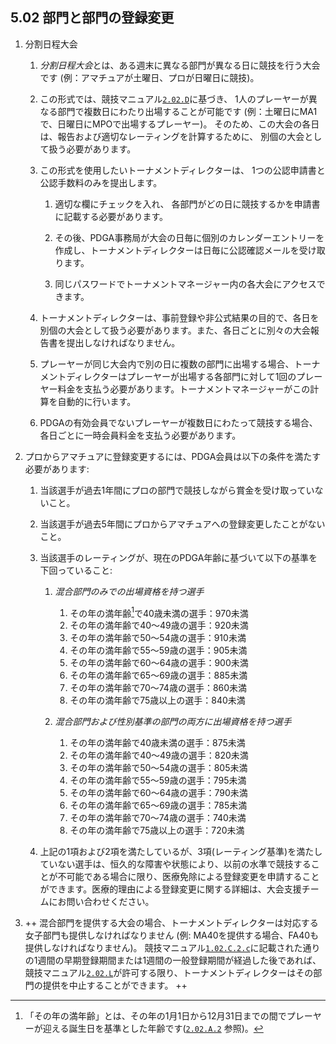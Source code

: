 ## 5.02 部門と部門の登録変更

1. 分割日程大会

    1. *分割日程大会*とは、ある週末に異なる部門が異なる日に競技を行う大会です
    (例：アマチュアが土曜日、プロが日曜日に競技)。

    1. この形式では、競技マニュアル[`2.02.D`](#参加資格)に基づき、
    1人のプレーヤーが異なる部門で複数日にわたり出場することが可能です
    (例：土曜日にMA1で、日曜日にMPOで出場するプレーヤー)。
    そのため、この大会の各日は、報告および適切なレーティングを計算するために、
    別個の大会として扱う必要があります。

    1. この形式を使用したいトーナメントディレクターは、
    1つの公認申請書と公認手数料のみを提出します。

        1. 適切な欄にチェックを入れ、
        各部門がどの日に競技するかを申請書に記載する必要があります。

        1. その後、PDGA事務局が大会の日毎に個別のカレンダーエントリーを作成し、トーナメントディレクターは日毎に公認確認メールを受け取ります。

        1. 同じパスワードでトーナメントマネージャー内の各大会にアクセスできます。

    1. トーナメントディレクターは、事前登録や非公式結果の目的で、各日を別個の大会として扱う必要があります。また、各日ごとに別々の大会報告書を提出しなければなりません。

    1. プレーヤーが同じ大会内で別の日に複数の部門に出場する場合、トーナメントディレクターはプレーヤーが出場する各部門に対して1回のプレーヤー料金を支払う必要があります。トーナメントマネージャーがこの計算を自動的に行います。

    1. PDGAの有効会員でないプレーヤーが複数日にわたって競技する場合、各日ごとに一時会員料金を支払う必要があります。

1. プロからアマチュアに登録変更するには、PDGA会員は以下の条件を満たす必要があります:

	1. 当該選手が過去1年間にプロの部門で競技しながら賞金を受け取っていないこと。

	1. 当該選手が過去5年間にプロからアマチュアへの登録変更したことがないこと。

    1. 当該選手のレーティングが、現在のPDGA年齢に基づいて以下の基準を下回っていること:

        1. *混合部門のみでの出場資格を持つ選手*

            1. その年の満年齢[^5.02.1]で40歳未満の選手：970未満
            1. その年の満年齢で40〜49歳の選手：920未満
            1. その年の満年齢で50〜54歳の選手：910未満
            1. その年の満年齢で55〜59歳の選手：905未満
            1. その年の満年齢で60〜64歳の選手：900未満
            1. その年の満年齢で65〜69歳の選手：885未満
            1. その年の満年齢で70〜74歳の選手：860未満
            1. その年の満年齢で75歳以上の選手：840未満

        1. *混合部門および性別基準の部門の両方に出場資格を持つ選手*

            1. その年の満年齢で40歳未満の選手：875未満
            1. その年の満年齢で40〜49歳の選手：820未満
            1. その年の満年齢で50〜54歳の選手：805未満
            1. その年の満年齢で55〜59歳の選手：795未満
            1. その年の満年齢で60〜64歳の選手：790未満
            1. その年の満年齢で65〜69歳の選手：785未満
            1. その年の満年齢で70〜74歳の選手：740未満
            1. その年の満年齢で75歳以上の選手：720未満

    1. 上記の1項および2項を満たしているが、3項(レーティング基準)を満たしていない選手は、恒久的な障害や状態により、以前の水準で競技することが不可能である場合に限り、医療免除による登録変更を申請することができます。医療的理由による登録変更に関する詳細は、大会支援チームにお問い合わせください。

1. ++ 混合部門を提供する大会の場合、トーナメントディレクターは対応する女子部門も提供しなければなりません
(例: MA40を提供する場合、FA40も提供しなければなりません)。
競技マニュアル[`1.02.C.2.c`](#大会への参加登録)に記載された通りの1週間の早期登録期間または1週間の一般登録期間が経過した後であれば、競技マニュアル[`2.02.L`](#参加資格)が許可する限り、トーナメントディレクターはその部門の提供を中止することができます。 ++


[^5.02.1]: 「その年の満年齢」とは、その年の1月1日から12月31日までの間でプレーヤーが迎える誕生日を基準とした年齢です([`2.02.A.2`](＃参加資格) 参照)。
